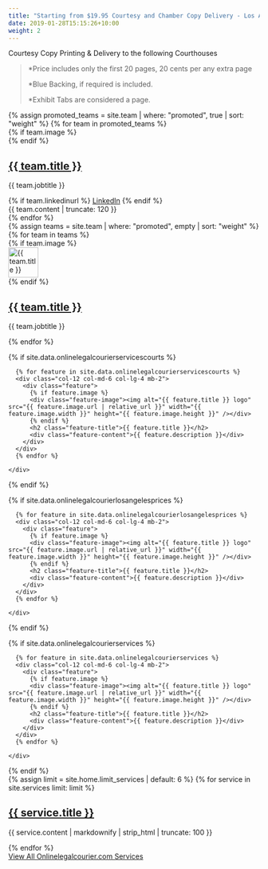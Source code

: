 ```yaml
---
title: "Starting from $19.95 Courtesy and Chamber Copy Delivery - Los Angeles Courts"
date: 2019-01-28T15:15:26+10:00
weight: 2
---
```


Courtesy Copy Printing & Delivery to the following Courthouses 


> *Price includes only the first 20 pages, 20 cents per any extra page
> 
> *Blue Backing, if required is included.
>
> *Exhibit Tabs are considered a page. 



<div class="container pt-6 pb-6">
    <div class="row">
        {% assign promoted_teams = site.team | where: "promoted", true | sort: "weight" %}
        {% for team in promoted_teams %}
        <div class="col-12 col-md-6 mb-2">
            <div class="team team-summary team-summary-large">
                {% if team.image %}
                <div class="team-image">
                    <img width="0" height="0" alt="{{ }}" class="img-fluid mb-2" src="{{ team.image | relative_url }}" />
                </div>
                {% endif %}
                <div class="team-meta">
                    <h2 class="team-name"><a href="{{ team.url | relative_url }}">{{ team.title }}</a></h2>
                    <p class="team-description">{{ team.jobtitle }}</p>
                    {% if team.linkedinurl %}
                    <a target="_blank" href="{{ team.linkedinurl }}" rel="noreferrer">LinkedIn</a>
                    {% endif %}
                </div>
                <div class="team-content">{{ team.content | truncate: 120 }}</div>
            </div>
        </div>
        {% endfor %}
    </div>
    <div class="row pt-6 pb-6">
        {% assign teams = site.team | where: "promoted", empty | sort: "weight" %}
        {% for team in teams %}
        <div class="col-12 col-md-4 mb-3">
            <div class="team team-summary">
                {% if team.image %}
                <div class="team-image">
                    <img width="60" height="60" alt="{{ team.title }}" class="img-fluid mb-2" src="{{ team.image | relative_url }}" />
                </div>
                {% endif %}
                <div class="team-meta">
                    <h2 class="team-name"><a href="{{ team.url | relative_url }}">{{ team.title }}</a></h2>
                    <p class="team-description">{{ team.jobtitle }}</p>
                </div>
            </div>
        </div>
        {% endfor %}
    </div>
</div>






{% if site.data.onlinelegalcourierservicescourts %}
<div class="strip strip-grey">
  <div class="container pt-6 pb-6 pt-md-10 pb-md-10">
    <div class="row justify-content-start">

      {% for feature in site.data.onlinelegalcourierservicescourts %}
      <div class="col-12 col-md-6 col-lg-4 mb-2">
        <div class="feature">
          {% if feature.image %}
          <div class="feature-image"><img alt="{{ feature.title }} logo" src="{{ feature.image.url | relative_url }}" width="{{ feature.image.width }}" height="{{ feature.image.height }}" /></div>
          {% endif %}
          <h2 class="feature-title">{{ feature.title }}</h2>
          <div class="feature-content">{{ feature.description }}</div>
        </div>
      </div>
      {% endfor %}

    </div>
  </div>
</div>
{% endif %}


{% if site.data.onlinelegalcourierlosangelesprices %}
<div class="strip strip-grey">
  <div class="container pt-6 pb-6 pt-md-10 pb-md-10">
    <div class="row justify-content-start">

      {% for feature in site.data.onlinelegalcourierlosangelesprices %}
      <div class="col-12 col-md-6 col-lg-4 mb-2">
        <div class="feature">
          {% if feature.image %}
          <div class="feature-image"><img alt="{{ feature.title }} logo" src="{{ feature.image.url | relative_url }}" width="{{ feature.image.width }}" height="{{ feature.image.height }}" /></div>
          {% endif %}
          <h2 class="feature-title">{{ feature.title }}</h2>
          <div class="feature-content">{{ feature.description }}</div>
        </div>
      </div>
      {% endfor %}

    </div>
  </div>
</div>
{% endif %}

{% if site.data.onlinelegalcourierservices %}
<div class="strip strip-grey">
  <div class="container pt-6 pb-6 pt-md-10 pb-md-10">
    <div class="row justify-content-start">

      {% for feature in site.data.onlinelegalcourierservices %}
      <div class="col-12 col-md-6 col-lg-4 mb-2">
        <div class="feature">
          {% if feature.image %}
          <div class="feature-image"><img alt="{{ feature.title }} logo" src="{{ feature.image.url | relative_url }}" width="{{ feature.image.width }}" height="{{ feature.image.height }}" /></div>
          {% endif %}
          <h2 class="feature-title">{{ feature.title }}</h2>
          <div class="feature-content">{{ feature.description }}</div>
        </div>
      </div>
      {% endfor %}

    </div>
  </div>
</div>
{% endif %}




<div class="strip">
  <div class="container pt-6 pb-6 pb-md-10">
    <div class="row justify-content-start">
      {% assign limit = site.home.limit_services | default: 6 %}
      {% for service in site.services limit: limit %}
      <div class="col-12 col-md-4 mb-1">
        <div class="service service-summary">
          <div class="service-content">
            <h2 class="service-title">
              <a href="{{ service.url | relative_url }}">{{ service.title }}</a>
            </h2>
            <p>{{ service.content | markdownify | strip_html | truncate: 100 }}</p>
          </div>
        </div>
      </div>
      {% endfor %}
    </div>
    <div class="row justify-content-center">
      <div class="col-auto">
        <a class="button button-primary" href="{{ "services" | relative_url }}">View All Onlinelegalcourier.com Services</a>
      </div>
    </div>
  </div>
</div>


